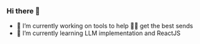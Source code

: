 ### Hi there 👋
- 🔭 I’m currently working on tools to help 🧗‍♀️ get the best sends
- 🌱 I’m currently learning LLM implementation and ReactJS

<!--
**AaronPed/AaronPed** is a ✨ _special_ ✨ repository because its `README.md` (this file) appears on your GitHub profile.

Here are some ideas to get you started:

- 🔭 I’m currently working on ...
- 🌱 I’m currently learning ...
- 👯 I’m looking to collaborate on ...
- 🤔 I’m looking for help with ...
- 💬 Ask me about ...
- 📫 How to reach me: ...
- 😄 Pronouns: ...
- ⚡ Fun fact: ...
-->
